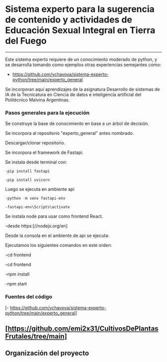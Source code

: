 # Sistema experto para la sugerencia de contenido y actividades de Educación Sexual Integral en Tierra del Fuego
------------------------
Este sistema experto requiere de un conocimiento moderado de python, y se desarrolla tomando como ejemplos otras experiencias semejantes como:
  - https://github.com/ychavoya/sistema-experto-python/tree/main/experto_general
 
Se incorporan aquí aprendizajes de la asignatura Desarrollo de sistemas de IA de la Tecnicatura en Ciencia de datos e inteligencia artificial del Politécnico Malvina Argentinas.

###  Pasos generales para la ejecución

Se construye la base de conocimiento en base a un árbol de decisión.

Se incorpora al repositorio "experto_general" antes nombrado.

Descargar/clonar repositorio.

Se incorpora el framework de Fastapi.

  Se instala desde terminal con:
  
    -pip install fastapi
    
    -pip install uvicorn
  
  Luego se ejecuta en ambiente api
  
    -python -m venv fastapi-env
    
    -fastapi-env\Scripts\activate

Se instala node para usar como frontend React.

  -desde https:[//nodejs.org/en]

Desde la consola en el ambiente de api se ejecuta:

Ejecutamos los siguientes comandos en este orden:

  -cd frontend
  
  -cd frontend
  
  -npm install
  
  -npm start

### Fuentes del código

[- https://github.com/ychavoya/sistema-experto-python/tree/main/experto_general]

[https://github.com/emi2x31/CultivosDePlantasFrutales/tree/main]
-----------------------
Organización del proyecto
------------
